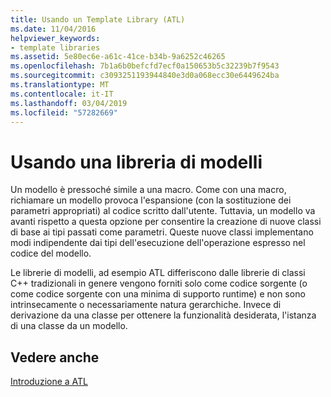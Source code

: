 ```yaml
---
title: Usando un Template Library (ATL)
ms.date: 11/04/2016
helpviewer_keywords:
- template libraries
ms.assetid: 5e80ec6e-a61c-41ce-b34b-9a6252c46265
ms.openlocfilehash: 7b1a6b0befcfd7ecf0a150653b5c32239b7f9543
ms.sourcegitcommit: c3093251193944840e3d0a068ecc30e6449624ba
ms.translationtype: MT
ms.contentlocale: it-IT
ms.lasthandoff: 03/04/2019
ms.locfileid: "57282669"
---
```

# <a name="using-a-template-library"></a>Usando una libreria di modelli

Un modello è pressoché simile a una macro. Come con una macro, richiamare un modello provoca l'espansione (con la sostituzione dei parametri appropriati) al codice scritto dall'utente. Tuttavia, un modello va avanti rispetto a questa opzione per consentire la creazione di nuove classi di base ai tipi passati come parametri. Queste nuove classi implementano modi indipendente dai tipi dell'esecuzione dell'operazione espresso nel codice del modello.

Le librerie di modelli, ad esempio ATL differiscono dalle librerie di classi C++ tradizionali in genere vengono forniti solo come codice sorgente (o come codice sorgente con una minima di supporto runtime) e non sono intrinsecamente o necessariamente natura gerarchiche. Invece di derivazione da una classe per ottenere la funzionalità desiderata, l'istanza di una classe da un modello.

## <a name="see-also"></a>Vedere anche

[Introduzione a ATL](../atl/introduction-to-atl.md)
